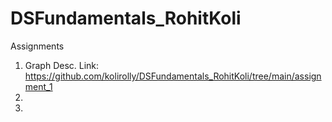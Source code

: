 # DSFundamentals_RohitKoli

Assignments  
1. Graph
   Desc.
   Link: https://github.com/kolirolly/DSFundamentals_RohitKoli/tree/main/assignment_1
3.  
4.  
